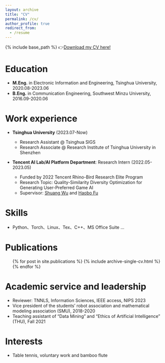 ```yaml
---
layout: archive
title: "CV"
permalink: /cv/
author_profile: true
redirect_from:
  - /resume
---
```


{% include base_path %}
&#x1F449;[Download my CV here!](./YW_Resume.pdf)

Education
======
* **M.Eng.** in Electronic Information and Engineering, Tsinghua University, 2020.08-2023.06
* **B.Eng.** in Communication Engineering, Southwest Minzu University, 2016.09-2020.06

Work experience
======
* **Tsinghua University** (2023.07-Now)
  * Research Assistant @ Tsinghua SIGS                                                           
  * Research Associate @ Research Institute of Tsinghua University in Shenzhen 
  
* **Tencent AI Lab/AI Platform Department**: Research Intern (2022.05-2023.05)
  * Funded by 2022 Tencent Rhino-Bird Research Elite Program
  * Research Topic: Quality-Similarity Diversity Optimization for Generating User-Preferred Game AI 
  * Supervisor: [Shuang Wu](https://scholar.google.com/citations?hl=zh-CN&user=_MtBmxkAAAAJ) and [Haobo Fu](https://haobofu.github.io/)
  
Skills
======
* Python、Torch、Linux、Tex、C++、MS Office Suite ...

Publications
======
  <ul>{% for post in site.publications %}
    {% include archive-single-cv.html %}
  {% endfor %}</ul>
  
Academic service and leadership
======
* Reviewer: TNNLS, Information Sciences, IEEE access, NIPS 2023 
* Vice president of the students’ robot association and mathematical modeling association (SMU), 2018-2020
* Teaching assistant of “Data Mining” and “Ethics of Artificial Intelligence” (THU), Fall 2021

Interests
======
* Table tennis, voluntary work and bamboo flute 
